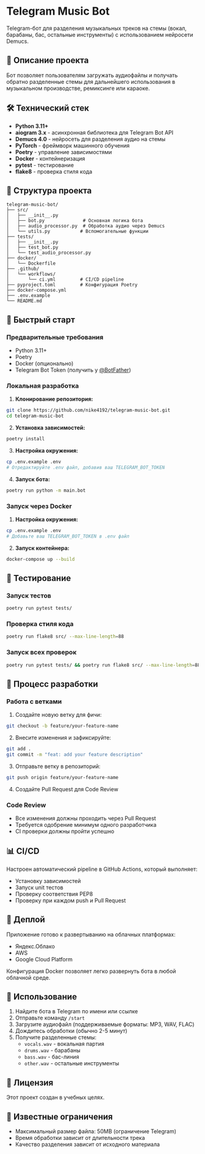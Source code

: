 # Telegram Music Bot

Telegram-бот для разделения музыкальных треков на стемы (вокал, барабаны, бас, остальные инструменты) с использованием нейросети Demucs.

## 🎯 Описание проекта

Бот позволяет пользователям загружать аудиофайлы и получать обратно разделенные стемы для дальнейшего использования в музыкальном производстве, ремиксинге или караоке.

## 🛠 Технический стек

- **Python 3.11+**
- **aiogram 3.x** - асинхронная библиотека для Telegram Bot API
- **Demucs 4.0** - нейросеть для разделения аудио на стемы
- **PyTorch** - фреймворк машинного обучения
- **Poetry** - управление зависимостями
- **Docker** - контейнеризация
- **pytest** - тестирование
- **flake8** - проверка стиля кода

## 📁 Структура проекта

```
telegram-music-bot/
├── src/
│   ├── __init__.py
│   ├── bot.py              # Основная логика бота
│   ├── audio_processor.py  # Обработка аудио через Demucs
│   └── utils.py           # Вспомогательные функции
├── tests/
│   ├── __init__.py
│   ├── test_bot.py
│   └── test_audio_processor.py
├── docker/
│   └── Dockerfile
├── .github/
│   └── workflows/
│       └── ci.yml         # CI/CD pipeline
├── pyproject.toml         # Конфигурация Poetry
├── docker-compose.yml
├── .env.example
└── README.md
```

## 🚀 Быстрый старт

### Предварительные требования

- Python 3.11+
- Poetry
- Docker (опционально)
- Telegram Bot Token (получить у [@BotFather](https://t.me/botfather))

### Локальная разработка

1. **Клонирование репозитория:**
```bash
git clone https://github.com/nike4192/telegram-music-bot.git
cd telegram-music-bot
```

2. **Установка зависимостей:**
```bash
poetry install
```

3. **Настройка окружения:**
```bash
cp .env.example .env
# Отредактируйте .env файл, добавив ваш TELEGRAM_BOT_TOKEN
```

4. **Запуск бота:**
```bash
poetry run python -m main.bot
```

### Запуск через Docker

1. **Настройка окружения:**
```bash
cp .env.example .env
# Добавьте ваш TELEGRAM_BOT_TOKEN в .env файл
```

2. **Запуск контейнера:**
```bash
docker-compose up --build
```

## 🧪 Тестирование

### Запуск тестов
```bash
poetry run pytest tests/
```

### Проверка стиля кода
```bash
poetry run flake8 src/ --max-line-length=88
```

### Запуск всех проверок
```bash
poetry run pytest tests/ && poetry run flake8 src/ --max-line-length=88
```

## 🔄 Процесс разработки

### Работа с ветками
1. Создайте новую ветку для фичи:
```bash
git checkout -b feature/your-feature-name
```

2. Внесите изменения и зафиксируйте:
```bash
git add .
git commit -m "feat: add your feature description"
```

3. Отправьте ветку в репозиторий:
```bash
git push origin feature/your-feature-name
```

4. Создайте Pull Request для Code Review

### Code Review
- Все изменения должны проходить через Pull Request
- Требуется одобрение минимум одного разработчика
- CI проверки должны пройти успешно

## 📊 CI/CD

Настроен автоматический pipeline в GitHub Actions, который выполняет:
- Установку зависимостей
- Запуск unit тестов
- Проверку соответствия PEP8
- Проверку при каждом push и Pull Request

## 🚀 Деплой

Приложение готово к развертыванию на облачных платформах:
- Яндекс.Облако
- AWS
- Google Cloud Platform

Конфигурация Docker позволяет легко развернуть бота в любой облачной среде.

## 📝 Использование

1. Найдите бота в Telegram по имени или ссылке
2. Отправьте команду `/start`
3. Загрузите аудиофайл (поддерживаемые форматы: MP3, WAV, FLAC)
4. Дождитесь обработки (обычно 2-5 минут)
5. Получите разделенные стемы:
   - `vocals.wav` - вокальная партия
   - `drums.wav` - барабаны
   - `bass.wav` - бас-линия
   - `other.wav` - остальные инструменты

## 📄 Лицензия

Этот проект создан в учебных целях.

## 🐛 Известные ограничения

- Максимальный размер файла: 50MB (ограничение Telegram)
- Время обработки зависит от длительности трека
- Качество разделения зависит от исходного материала

